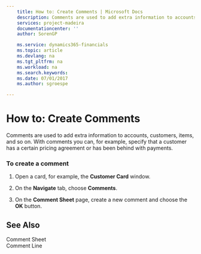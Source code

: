 ```yaml
---
    title: How to: Create Comments | Microsoft Docs
    description: Comments are used to add extra information to accounts, customers, items, and so on. With comments you can, for example, specify that a customer has a certain pricing agreement or has been behind with payments.
    services: project-madeira
    documentationcenter: ''
    author: SorenGP

    ms.service: dynamics365-financials
    ms.topic: article
    ms.devlang: na
    ms.tgt_pltfrm: na
    ms.workload: na
    ms.search.keywords:
    ms.date: 07/01/2017
    ms.author: sgroespe

---
```

# How to: Create Comments
Comments are used to add extra information to accounts, customers, items, and so on. With comments you can, for example, specify that a customer has a certain pricing agreement or has been behind with payments.  
  
### To create a comment  
  
1.  Open a card, for example, the **Customer Card** window.  
  
2.  On the **Navigate** tab, choose **Comments**.  
  
3.  On the **Comment Sheet** page, create a new comment and choose the **OK** button.  
  
## See Also  
 Comment Sheet   
 Comment Line